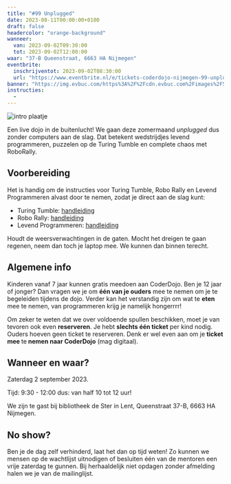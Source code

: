 ```yaml
---
title: "#99 Unplugged"
date: 2023-08-11T00:00:00+0100
draft: false
headercolor: "orange-background"
wanneer: 
  van: 2023-09-02T09:30:00
  tot: 2023-09-02T12:00:00
waar: "37-B Queenstraat, 6663 HA Nijmegen"
eventbrite:
  inschrijventot: 2023-09-02T08:30:00
  url: "https://www.eventbrite.nl/e/tickets-coderdojo-nijmegen-99-unplugged-696605855867"
banner: "https://img.evbuc.com/https%3A%2F%2Fcdn.evbuc.com%2Fimages%2F573460509%2F187233351803%2F1%2Foriginal.20230811-134850?h=200&w=450&auto=format%2Ccompress&q=75&sharp=10&rect=0%2C85%2C1000%2C500&s=cadf58563ee25d04ab4a0bcb1ce9c60e"
instructies:
  - 
---
```


![intro plaatje](https://img.evbuc.com/https%3A%2F%2Fcdn.evbuc.com%2Fimages%2F573460509%2F187233351803%2F1%2Foriginal.20230811-134850?h=200&w=450&auto=format%2Ccompress&q=75&sharp=10&rect=0%2C85%2C1000%2C500&s=cadf58563ee25d04ab4a0bcb1ce9c60e)



Een live dojo in de buitenlucht! We gaan deze zomermaand <em>unplugged</em> dus zonder computers aan de slag. Dat betekent  wedstrijdjes levend programmeren, puzzelen op de Turing Tumble en complete chaos met RoboRally.

<!--more-->


## Voorbereiding

H﻿et is handig om de instructies voor Turing Tumble, Robo Rally en Levend Programmeren alvast door te nemen, zodat je direct aan de slag kunt:
 - Turing Tumble: <a href="https://upperstory.com/turingtumble/assets/practice-guide-2021.pdf" target="_blank" rel="nofollow noopener noreferrer">handleiding</a>
 - Robo Rally:  <a href="https://www.hasbro.com/common/documents/60D52426B94D40B98A9E78EE4DD8BF94/3EA9626BCAE94683B6184BD7EA3F1779.pdf" target="_blank" rel="nofollow noopener noreferrer">handleiding</a>
 - Levend Programmeren:  <a href="http://www.levendprogrammeren.nl/downloads/handleiding/Handleiding.pdf" target="_blank" rel="nofollow noopener noreferrer">handleiding</a>

Houdt de weersverwachtingen in de gaten. Mocht het dreigen te gaan regenen, neem dan toch je laptop mee. We kunnen dan binnen terecht.
## Algemene info

Kinderen vanaf 7 jaar kunnen gratis meedoen aan CoderDojo. Ben je 12 jaar of jonger? Dan vragen we je om <strong>één van je ouders</strong> mee te nemen om je te begeleiden tijdens de dojo. Verder kan het verstandig zijn om wat te <strong>eten</strong> mee te nemen, van programmeren krijg je namelijk hongerrrr!

Om zeker te weten dat we over voldoende spullen beschikken, moet je van tevoren ook even <strong>reserveren</strong>. Je hebt <strong>slechts één ticket</strong> per kind nodig. Ouders hoeven geen ticket te reserveren. Denk er wel even aan om je <strong>ticket mee </strong>te<strong> nemen naar CoderDojo</strong> (mag digitaal).
## Wanneer en waar?

Zaterdag 2 september 2023.

T﻿ijd: 9:30 - 12:00  dus: van half 10 tot 12 uur!

W﻿e zijn te gast bij bibliotheek de Ster in Lent, Queenstraat 37-B, 6663 HA Nijmegen.
## No show?

Ben je de dag zelf verhinderd, laat het dan op tijd weten! Zo kunnen we mensen op de wachtlijst uitnodigen of besluiten één van de mentoren een vrije zaterdag te gunnen. Bij herhaaldelijk niet opdagen zonder afmelding halen we je van de mailinglijst.